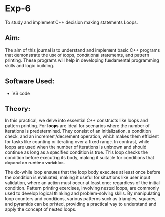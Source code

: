 # Exp-6
To study and implement C++ decision making statements Loops.

## Aim:
The aim of this journal is to understand and implement basic C++ programs that demonstrate the use of loops, conditional statements, and pattern printing. These programs will help in developing fundamental programming skills and logic building.

## Software Used:
- VS code

## Theory:
In this practical, we delve into essential C++ constructs like loops and pattern printing. For <strong>loops</strong> are ideal for scenarios where the number of iterations is predetermined. They consist of an initialization, a condition check, and an increment/decrement operation, which makes them efficient for tasks like counting or iterating over a fixed range. In contrast, while loops are used when the number of iterations is unknown and should continue as long as a specified condition is true. This loop checks the condition before executing its body, making it suitable for conditions that depend on runtime variables.

The do-while loop ensures that the loop body executes at least once before the condition is evaluated, making it useful for situations like user input validation, where an action must occur at least once regardless of the initial condition. Pattern printing exercises, involving nested loops, are commonly used to develop logical thinking and problem-solving skills. By manipulating loop counters and conditions, various patterns such as triangles, squares, and pyramids can be printed, providing a practical way to understand and apply the concept of nested loops.

